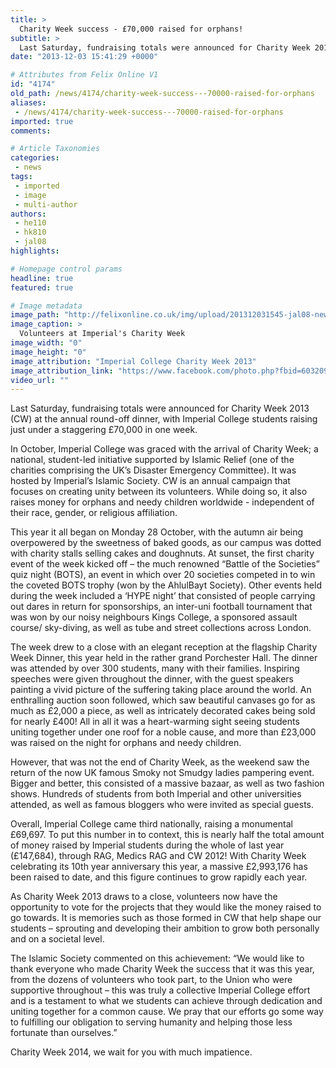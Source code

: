 ```yaml
---
title: >
  Charity Week success - £70,000 raised for orphans!
subtitle: >
  Last Saturday, fundraising totals were announced for Charity Week 2013 (CW) at the annual round-off dinner, with Imperial College students raising just under a staggering £70,000 in one week.
date: "2013-12-03 15:41:29 +0000"

# Attributes from Felix Online V1
id: "4174"
old_path: /news/4174/charity-week-success---70000-raised-for-orphans
aliases:
 - /news/4174/charity-week-success---70000-raised-for-orphans
imported: true
comments:

# Article Taxonomies
categories:
 - news
tags:
 - imported
 - image
 - multi-author
authors:
 - he110
 - hk810
 - jal08
highlights:

# Homepage control params
headline: true
featured: true

# Image metadata
image_path: "http://felixonline.co.uk/img/upload/201312031545-jal08-news_charity_week.jpg"
image_caption: >
  Volunteers at Imperial's Charity Week
image_width: "0"
image_height: "0"
image_attribution: "Imperial College Charity Week 2013"
image_attribution_link: "https://www.facebook.com/photo.php?fbid=603209396413273&set=a.603097656424447.1073741832.58202667186"
video_url: ""
---
```


Last Saturday, fundraising totals were announced for Charity Week 2013 (CW) at the annual round-off dinner, with Imperial College students raising just under a staggering £70,000 in one week.

In October, Imperial College was graced with the arrival of Charity Week; a national, student-led initiative supported by Islamic Relief (one of the charities comprising the UK’s Disaster Emergency Committee). It was hosted by Imperial’s Islamic Society. CW is an annual campaign that focuses on creating unity between its volunteers. While doing so, it also raises money for orphans and needy children worldwide - independent of their race, gender, or religious affiliation.

This year it all began on Monday 28 October, with the autumn air being overpowered by the sweetness of baked goods, as our campus was dotted with charity stalls selling cakes and doughnuts. At sunset, the first charity event of the week kicked off – the much renowned “Battle of the Societies” quiz night (BOTS), an event in which over 20 societies competed in to win the coveted BOTS trophy (won by the AhlulBayt Society). Other events held during the week included a ‘HYPE night’ that consisted of people carrying out dares in return for sponsorships, an inter-uni football tournament that was won by our noisy neighbours Kings College, a sponsored assault course/ sky-diving, as well as tube and street collections across London.

The week drew to a close with an elegant reception at the flagship Charity Week Dinner, this year held in the rather grand Porchester Hall. The dinner was attended by over 300 students, many with their families. Inspiring speeches were given throughout the dinner, with the guest speakers painting a vivid picture of the suffering taking place around the world. An enthralling auction soon followed, which saw beautiful canvases go for as much as £2,000 a piece, as well as intricately decorated cakes being sold for nearly £400! All in all it was a heart-warming sight seeing students uniting together under one roof for a noble cause, and more than £23,000 was raised on the night for orphans and needy children.

However, that was not the end of Charity Week, as the weekend saw the return of the now UK famous Smoky not Smudgy ladies pampering event. Bigger and better, this consisted of a massive bazaar, as well as two fashion shows. Hundreds of students from both Imperial and other universities attended, as well as famous bloggers who were invited as special guests.

Overall, Imperial College came third nationally, raising a monumental £69,697. To put this number in to context, this is nearly half the total amount of money raised by Imperial students during the whole of last year (£147,684), through RAG, Medics RAG and CW 2012! With Charity Week celebrating its 10th year anniversary this year, a massive £2,993,176 has been raised to date, and this figure continues to grow rapidly each year.

As Charity Week 2013 draws to a close, volunteers now have the opportunity to vote for the projects that they would like the money raised to go towards. It is memories such as those formed in CW that help shape our students – sprouting and developing their ambition to grow both personally and on a societal level.

The Islamic Society commented on this achievement: “We would like to thank everyone who made Charity Week the success that it was this year, from the dozens of volunteers who took part, to the Union who were supportive throughout – this was truly a collective Imperial College effort and is a testament to what we students can achieve through dedication and uniting together for a common cause. We pray that our efforts go some way to fulfilling our obligation to serving humanity and helping those less fortunate than ourselves.”

Charity Week 2014, we wait for you with much impatience.
